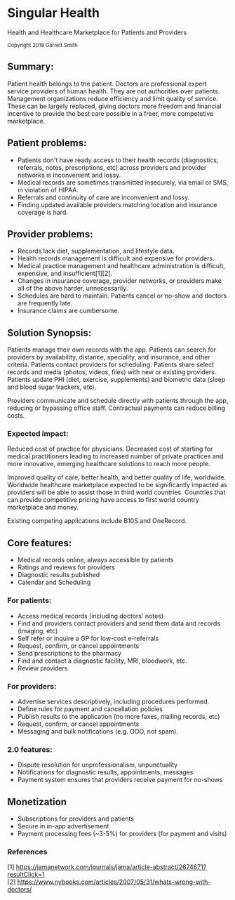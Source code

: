 # Singular Health
Health and Healthcare Marketplace for Patients and Providers
 
<sub>Copyright 2018 Garrett Smith</sub>

## Summary: 
Patient health belongs to the patient. Doctors are professional expert service providers of human health. They are not authorities over patients. Management organizations reduce efficiency and limit quality of service. These can be largely replaced, giving doctors more freedom and financial incentive to provide the best care possible in a freer, more competetive marketplace.

## Patient problems: 
* Patients don't have ready access to their health records (diagnostics, referrals, notes, prescriptions, etc) across providers and provider networks is inconvenient and lossy.
* Medical records are sometimes transmitted insecurely, via email or SMS, in violation of HIPAA. 
* Referrals and continuity of care are inconvenient and lossy. 
* Finding updated available providers matching location and insurance coverage is hard.

## Provider problems: 
* Records lack diet, supplementation, and lifestyle data.
* Health records management is difficult and expensive for providers. 
* Medical practice management and healthcare administration is difficult, expensive, and insufficient[1][2]. 
* Changes in insurance coverage, provider networks, or providers make all of the above harder, unnecessarily.
* Schedules are hard to maintain. Patients cancel or no-show and doctors are frequently late.
* Insurance claims are cumbersome.

## Solution Synopsis: 
Patients manage their own records with the app. Patients can search for providers by availability, distance, speciality, and insurance, and other criteria. Patients contact providers for scheduling. Patients share select records and media (photos, videos, files) with new or existing providers. Patients update PHI (diet, exercise, supplements) and biometric data (sleep and blood sugar trackers, etc).

Providers communicate and schedule directly with patients through the app, reducing or bypassing office staff. Contractual payments can reduce billing costs.

### Expected impact:
Reduced cost of practice for physicians. Decreased cost of starting for medical practitioners leading to increased number of private practices and more innovative, emerging healthcare solutions to reach more people.

Improved quality of care, better health, and better quality of life, worldwide. Worldwide healthcare marketplace expected to be significantly impacted as providers will be able to assist those in third world countries. Countries that can provide competitive pricing have access to first world country marketplace and money. 

Existing competing applications include B10S and OneRecord. 

## Core features:
 * Medical records online, always accessible by patients
 * Ratings and reviews for providers
 * Diagnostic results published
 * Calendar and Scheduling
 
### For patients: 
 * Access medical records (including doctors' notes) 
 * Find and providers contact providers and send them data and records (imaging, etc)
 * Self refer or inquire a GP for low-cost e-referrals
 * Request, confirm, or cancel appointments
 * Send prescriptions to the pharmacy
 * Find and contact a diagnostic facility, MRI, bloodwork, etc.
 * Review providers

### For providers: 
 * Advertise services descriptively, including procedures performed.
 * Define rules for payment and cancellation policies
 * Publish results to the application (no more faxes, mailing records, etc)
 * Request, confirm, or cancel appointments
 * Messaging and bulk notifications (e.g. OOO, not spam).

### 2.0 features:
 * Dispute resolution for unprofessionalism, unpunctuality
 * Notifications for diagnostic results, appointments, messages
 * Payment system ensures that providers receive payment for no-shows


## Monetization
 * Subscriptions for providers and patients
 * Secure in in-app advertisement
 * Payment processing fees (~3-5%) for providers (for payment and visits)

### References 
[1] https://jamanetwork.com/journals/jama/article-abstract/2674671?resultClick=1  
[2] https://www.nybooks.com/articles/2007/05/31/whats-wrong-with-doctors/
